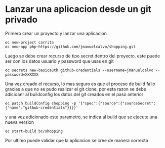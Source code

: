 # Lanzar una aplicacion desde un git privado

Primero crear un proyecto y lanzar una aplicacion
```
oc new-project carrito
oc new-app php~https://github.com/jmanuelcalvo/shopping.git
```

Luego se debe crear recurso de tipo secret dentro del proyecto, este puede ser con los datos usuario y password que usas en git
```
oc secrets new-basicauth github-credentials --username=jmanuelcalvo --password=XXXXXX
```

Una vez creado el recurso, lo mas seguro es que el proceso de build fallo gracias a que no se pudo realizar el git clone, por esta razon se debe adicioanr al buildconfig los datos del git creados en el paso anterior
```
oc patch buildConfig shopping -p '{"spec":{"source":{"sourceSecret":{"name":"github-credentials"}}}}'
```

y una vez adicionado este parametro, se indica al build que se ejecute una nueva version
```
oc start-build bc/shopping
```

Por ultimo puede validar que la aplicacion se cree de manera correcta
